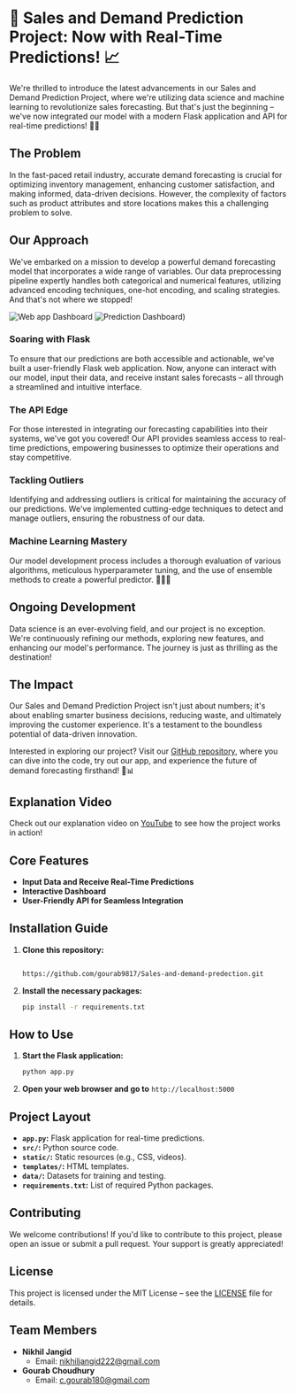 # 🚀 Sales and Demand Prediction Project: Now with Real-Time Predictions! 📈

We're thrilled to introduce the latest advancements in our Sales and Demand Prediction Project, where we're utilizing data science and machine learning to revolutionize sales forecasting. But that's just the beginning – we've now integrated our model with a modern Flask application and API for real-time predictions! 🤖🌐

## The Problem
In the fast-paced retail industry, accurate demand forecasting is crucial for optimizing inventory management, enhancing customer satisfaction, and making informed, data-driven decisions. However, the complexity of factors such as product attributes and store locations makes this a challenging problem to solve.

## Our Approach
We've embarked on a mission to develop a powerful demand forecasting model that incorporates a wide range of variables. Our data preprocessing pipeline expertly handles both categorical and numerical features, utilizing advanced encoding techniques, one-hot encoding, and scaling strategies. And that's not where we stopped!

![Web app Dashboard]([https://user-images.githubusercontent.com/your-image-link-here](https://github.com/gourab9817/Sales-and-demand-predection/blob/main/web_page.png))
![ Prediction Dashboard]([https://github.com/gourab9817/Sales-and-demand-predection/blob/main/Predection_page.png]))


### Soaring with Flask
To ensure that our predictions are both accessible and actionable, we've built a user-friendly Flask web application. Now, anyone can interact with our model, input their data, and receive instant sales forecasts – all through a streamlined and intuitive interface.

### The API Edge
For those interested in integrating our forecasting capabilities into their systems, we've got you covered! Our API provides seamless access to real-time predictions, empowering businesses to optimize their operations and stay competitive.

### Tackling Outliers
Identifying and addressing outliers is critical for maintaining the accuracy of our predictions. We've implemented cutting-edge techniques to detect and manage outliers, ensuring the robustness of our data.

### Machine Learning Mastery
Our model development process includes a thorough evaluation of various algorithms, meticulous hyperparameter tuning, and the use of ensemble methods to create a powerful predictor. 🧙‍♂️✨

## Ongoing Development
Data science is an ever-evolving field, and our project is no exception. We're continuously refining our methods, exploring new features, and enhancing our model's performance. The journey is just as thrilling as the destination!

## The Impact
Our Sales and Demand Prediction Project isn't just about numbers; it's about enabling smarter business decisions, reducing waste, and ultimately improving the customer experience. It's a testament to the boundless potential of data-driven innovation.

Interested in exploring our project? Visit our [GitHub repository](https://github.com/Fortunatetech/Stores-Sales-Prediction-ML-Project), where you can dive into the code, try out our app, and experience the future of demand forecasting firsthand! 🚀📊

## Explanation Video
Check out our explanation video on [YouTube](https://youtu.be/i_ascBjwy2I?si=rpHKnLQAsVhhMz1z) to see how the project works in action!

## Core Features
- **Input Data and Receive Real-Time Predictions**
- **Interactive Dashboard**
- **User-Friendly API for Seamless Integration**

## Installation Guide
1. **Clone this repository:**
    ```bash

    https://github.com/gourab9817/Sales-and-demand-predection.git
    ```
2. **Install the necessary packages:**
    ```bash
    pip install -r requirements.txt
    ```

## How to Use
1. **Start the Flask application:**
    ```bash
    python app.py
    ```
2. **Open your web browser and go to** `http://localhost:5000`

## Project Layout
- **`app.py`:** Flask application for real-time predictions.
- **`src/`:** Python source code.
- **`static/`:** Static resources (e.g., CSS, videos).
- **`templates/`:** HTML templates.
- **`data/`:** Datasets for training and testing.
- **`requirements.txt`:** List of required Python packages.

## Contributing
We welcome contributions! If you'd like to contribute to this project, please open an issue or submit a pull request. Your support is greatly appreciated!

## License
This project is licensed under the MIT License – see the [LICENSE](LICENSE) file for details.

## Team Members
- **Nikhil Jangid**
  - Email: [nikhiljangid222@gmail.com](mailto:nikhiljangid222@gmail.com)
- **Gourab Choudhury**
  - Email: [c.gourab180@gmail.com](mailto:c.gourab180@gmail.com)

